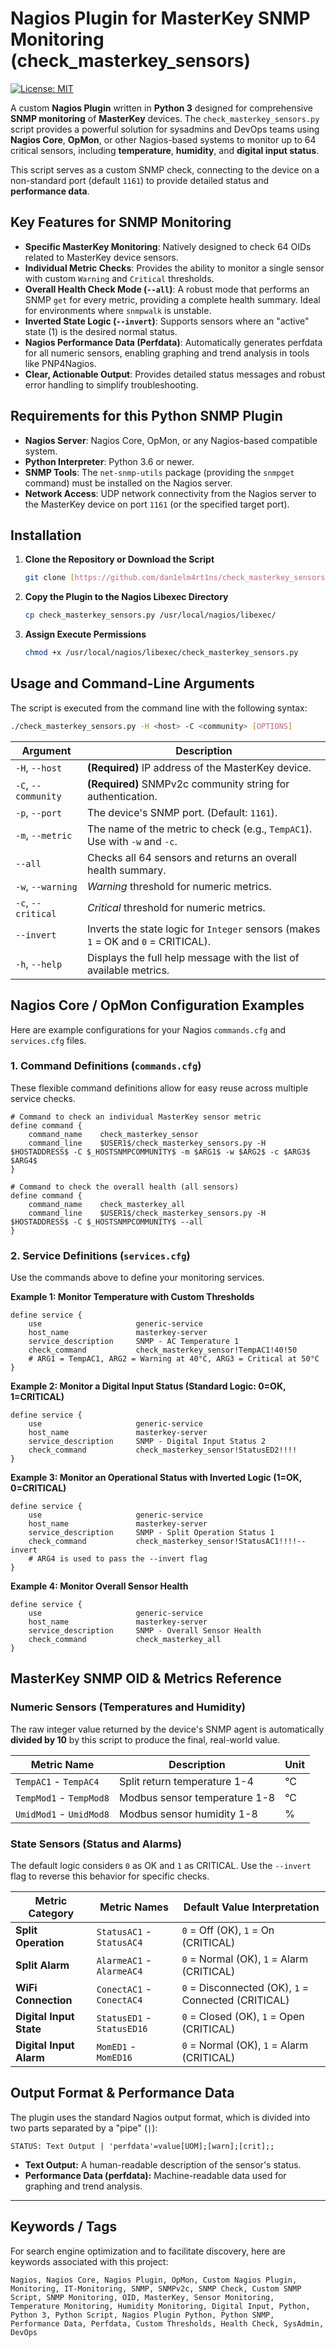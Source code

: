# Nagios Plugin for MasterKey SNMP Monitoring (check_masterkey_sensors)

[![License: MIT](https://img.shields.io/badge/License-MIT-yellow.svg)](https://opensource.org/licenses/MIT)

A custom **Nagios Plugin** written in **Python 3** designed for comprehensive **SNMP monitoring** of **MasterKey** devices. The `check_masterkey_sensors.py` script provides a powerful solution for sysadmins and DevOps teams using **Nagios Core**, **OpMon**, or other Nagios-based systems to monitor up to 64 critical sensors, including **temperature**, **humidity**, and **digital input status**.

This script serves as a custom SNMP check, connecting to the device on a non-standard port (default `1161`) to provide detailed status and **performance data**.

## Key Features for SNMP Monitoring

- **Specific MasterKey Monitoring**: Natively designed to check 64 OIDs related to MasterKey device sensors.
- **Individual Metric Checks**: Provides the ability to monitor a single sensor with custom `Warning` and `Critical` thresholds.
- **Overall Health Check Mode (`--all`)**: A robust mode that performs an SNMP `get` for every metric, providing a complete health summary. Ideal for environments where `snmpwalk` is unstable.
- **Inverted State Logic (`--invert`)**: Supports sensors where an "active" state (1) is the desired normal status.
- **Nagios Performance Data (Perfdata)**: Automatically generates perfdata for all numeric sensors, enabling graphing and trend analysis in tools like PNP4Nagios.
- **Clear, Actionable Output**: Provides detailed status messages and robust error handling to simplify troubleshooting.

## Requirements for this Python SNMP Plugin

- **Nagios Server**: Nagios Core, OpMon, or any Nagios-based compatible system.
- **Python Interpreter**: Python 3.6 or newer.
- **SNMP Tools**: The `net-snmp-utils` package (providing the `snmpget` command) must be installed on the Nagios server.
- **Network Access**: UDP network connectivity from the Nagios server to the MasterKey device on port `1161` (or the specified target port).

## Installation

1.  **Clone the Repository or Download the Script**
    ```bash
    git clone [https://github.com/dan1elm4rt1ns/check_masterkey_sensors.git](https://github.com/dan1elm4rt1ns/check_masterkey_sensors.git)
    ```

2.  **Copy the Plugin to the Nagios Libexec Directory**
    ```bash
    cp check_masterkey_sensors.py /usr/local/nagios/libexec/
    ```

3.  **Assign Execute Permissions**
    ```bash
    chmod +x /usr/local/nagios/libexec/check_masterkey_sensors.py
    ```

## Usage and Command-Line Arguments

The script is executed from the command line with the following syntax:

```bash
./check_masterkey_sensors.py -H <host> -C <community> [OPTIONS]
```

| Argument             | Description                                                                              |
| -------------------- | -------------------------------------------------------------------------------------- |
| `-H`, `--host`       | **(Required)** IP address of the MasterKey device.                                     |
| `-C`, `--community`  | **(Required)** SNMPv2c community string for authentication.                              |
| `-p`, `--port`       | The device's SNMP port. (Default: `1161`).                                             |
| `-m`, `--metric`     | The name of the metric to check (e.g., `TempAC1`). Use with `-w` and `-c`.               |
| `--all`              | Checks all 64 sensors and returns an overall health summary.                           |
| `-w`, `--warning`    | *Warning* threshold for numeric metrics.                                               |
| `-c`, `--critical`   | *Critical* threshold for numeric metrics.                                              |
| `--invert`           | Inverts the state logic for `Integer` sensors (makes `1` = OK and `0` = CRITICAL).     |
| `-h`, `--help`       | Displays the full help message with the list of available metrics.                     |

## Nagios Core / OpMon Configuration Examples

Here are example configurations for your Nagios `commands.cfg` and `services.cfg` files.

### 1. Command Definitions (`commands.cfg`)

These flexible command definitions allow for easy reuse across multiple service checks.

```nagios
# Command to check an individual MasterKey sensor metric
define command {
    command_name    check_masterkey_sensor
    command_line    $USER1$/check_masterkey_sensors.py -H $HOSTADDRESS$ -C $_HOSTSNMPCOMMUNITY$ -m $ARG1$ -w $ARG2$ -c $ARG3$ $ARG4$
}

# Command to check the overall health (all sensors)
define command {
    command_name    check_masterkey_all
    command_line    $USER1$/check_masterkey_sensors.py -H $HOSTADDRESS$ -C $_HOSTSNMPCOMMUNITY$ --all
}
```

### 2. Service Definitions (`services.cfg`)

Use the commands above to define your monitoring services.

**Example 1: Monitor Temperature with Custom Thresholds**

```nagios
define service {
    use                     generic-service
    host_name               masterkey-server
    service_description     SNMP - AC Temperature 1
    check_command           check_masterkey_sensor!TempAC1!40!50
    # ARG1 = TempAC1, ARG2 = Warning at 40°C, ARG3 = Critical at 50°C
}
```

**Example 2: Monitor a Digital Input Status (Standard Logic: 0=OK, 1=CRITICAL)**

```nagios
define service {
    use                     generic-service
    host_name               masterkey-server
    service_description     SNMP - Digital Input Status 2
    check_command           check_masterkey_sensor!StatusED2!!!!
}
```

**Example 3: Monitor an Operational Status with Inverted Logic (1=OK, 0=CRITICAL)**

```nagios
define service {
    use                     generic-service
    host_name               masterkey-server
    service_description     SNMP - Split Operation Status 1
    check_command           check_masterkey_sensor!StatusAC1!!!!--invert
    # ARG4 is used to pass the --invert flag
}
```

**Example 4: Monitor Overall Sensor Health**

```nagios
define service {
    use                     generic-service
    host_name               masterkey-server
    service_description     SNMP - Overall Sensor Health
    check_command           check_masterkey_all
}
```

## MasterKey SNMP OID & Metrics Reference

### Numeric Sensors (Temperatures and Humidity)
The raw integer value returned by the device's SNMP agent is automatically **divided by 10** by this script to produce the final, real-world value.

| Metric Name             | Description                    | Unit |
| ----------------------- | ------------------------------ | ---- |
| `TempAC1` - `TempAC4`   | Split return temperature 1-4   | °C   |
| `TempMod1` - `TempMod8` | Modbus sensor temperature 1-8  | °C   |
| `UmidMod1` - `UmidMod8` | Modbus sensor humidity 1-8     | %    |

### State Sensors (Status and Alarms)
The default logic considers `0` as OK and `1` as CRITICAL. Use the `--invert` flag to reverse this behavior for specific checks.

| Metric Category         | Metric Names                | Default Value Interpretation                              |
| ----------------------- | --------------------------- | --------------------------------------------------------- |
| **Split Operation** | `StatusAC1` - `StatusAC4`   | `0` = Off (OK), `1` = On (CRITICAL)                       |
| **Split Alarm** | `AlarmeAC1` - `AlarmeAC4`   | `0` = Normal (OK), `1` = Alarm (CRITICAL)                 |
| **WiFi Connection** | `ConectAC1` - `ConectAC4`   | `0` = Disconnected (OK), `1` = Connected (CRITICAL)       |
| **Digital Input State** | `StatusED1` - `StatusED16`  | `0` = Closed (OK), `1` = Open (CRITICAL)                  |
| **Digital Input Alarm** | `MomED1` - `MomED16`        | `0` = Normal (OK), `1` = Alarm (CRITICAL)                 |

## Output Format & Performance Data

The plugin uses the standard Nagios output format, which is divided into two parts separated by a "pipe" (`|`):

`STATUS: Text Output | 'perfdata'=value[UOM];[warn];[crit];;`

- **Text Output:** A human-readable description of the sensor's status.
- **Performance Data (perfdata):** Machine-readable data used for graphing and trend analysis.

---

## Keywords / Tags

For search engine optimization and to facilitate discovery, here are keywords associated with this project:

`Nagios, Nagios Core, Nagios Plugin, OpMon, Custom Nagios Plugin, Monitoring, IT-Monitoring, SNMP, SNMPv2c, SNMP Check, Custom SNMP Script, SNMP Monitoring, OID, MasterKey, Sensor Monitoring, Temperature Monitoring, Humidity Monitoring, Digital Input, Python, Python 3, Python Script, Nagios Plugin Python, Python SNMP, Performance Data, Perfdata, Custom Thresholds, Health Check, SysAdmin, DevOps`
